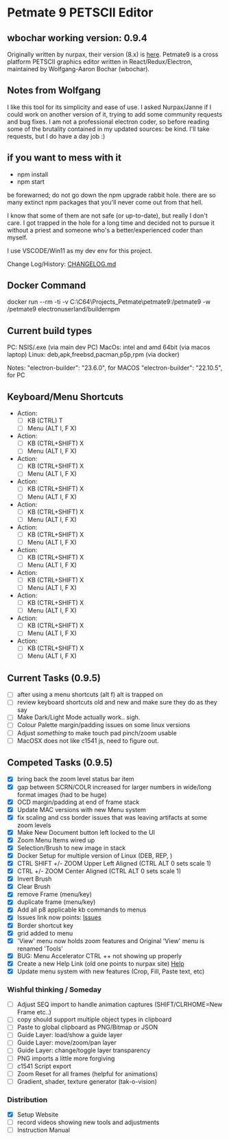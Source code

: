# Petmate 9 PETSCII Editor

## wbochar working version: 0.9.4

Originally written by nurpax, their version (8.x) is [here](https://nurpax.github.io/petmate/).
Petmate9 is a cross platform PETSCII graphics editor written in React/Redux/Electron, maintained by Wolfgang-Aaron Bochar (wbochar).

## Notes from Wolfgang

I like this tool for its simplicity and ease of use. I asked Nurpax/Janne if I could work on another version of it, trying to add some community requests and bug fixes. I am not a professional electron coder, so before reading some of the brutality contained in my updated sources: be kind. I'll take requests, but I do have a day job :)

## if you want to mess with it

- npm install
- npm start

be forewarned; do not go down the npm upgrade rabbit hole. there are so many extinct npm packages that you'll never come out from that hell.

I know that some of them are not safe (or up-to-date), but really I don't care. I got trapped in the hole for a long time and decided not to pursue it without a priest and someone who's a better/experienced coder than myself.

I use VSCODE/Win11 as my dev env for this project.

Change Log/History: [CHANGELOG.md](https://github.com/wbochar/petmate9/blob/main/CHANGELOG.md)

## Docker Command

docker run --rm -ti -v C:\C64\Projects\_Petmate\petmate9\:/petmate9 -w /petmate9 electronuserland/buildernpm

## Current build types

PC: NSIS/.exe (via main dev PC)
MacOs: intel and amd 64bit (via macos laptop)
Linux: deb,apk,freebsd,pacman,p5p,rpm (via docker)

Notes: "electron-builder": "23.6.0", for MACOS
"electron-builder": "22.10.5", for PC

## Keyboard/Menu Shortcuts

- Action:
  - [ ] KB (CTRL) T
  - [ ] Menu (ALT I, F X)
- Action:
  - [ ] KB (CTRL+SHIFT) X
  - [ ] Menu (ALT I, F X)
- Action:
  - [ ] KB (CTRL+SHIFT) X
  - [ ] Menu (ALT I, F X)
- Action:
  - [ ] KB (CTRL+SHIFT) X
  - [ ] Menu (ALT I, F X)
- Action:
  - [ ] KB (CTRL+SHIFT) X
  - [ ] Menu (ALT I, F X)
- Action:
  - [ ] KB (CTRL+SHIFT) X
  - [ ] Menu (ALT I, F X)
- Action:
  - [ ] KB (CTRL+SHIFT) X
  - [ ] Menu (ALT I, F X)
- Action:
  - [ ] KB (CTRL+SHIFT) X
  - [ ] Menu (ALT I, F X)
- Action:
  - [ ] KB (CTRL+SHIFT) X
  - [ ] Menu (ALT I, F X)
- Action:
  - [ ] KB (CTRL+SHIFT) X
  - [ ] Menu (ALT I, F X)
- Action:
  - [ ] KB (CTRL+SHIFT) X
  - [ ] Menu (ALT I, F X)

## Current Tasks (0.9.5)

- [ ] after using a menu shortcuts (alt f) alt is trapped on
- [ ] review keyboard shortcuts old and new and make sure they do as they say
- [ ] Make Dark/Light Mode actually work.. sigh.
- [ ] Colour Palette margin/padding issues on some linux versions
- [ ] Adjust *something* to make touch pad pinch/zoom usable
- [ ] MacOSX does not like c1541 js, need to figure out.

## Competed Tasks (0.9.5)

- [x] bring back the zoom level status bar item
- [x] gap between SCRN/COLR increased for larger numbers in wide/long format images (had to be huge)
- [x] OCD margin/padding at end of frame stack
- [x] Update MAC versions with new Menu system
- [x] fix scaling and css border issues that was leaving artifacts at some zoom levels
- [x] Make New Document button left locked to the UI
- [x] Zoom Menu Items wired up
- [x] Selection/Brush to new image in stack
- [x] Docker Setup for multiple version of Linux (DEB, REP, )
- [x] CTRL SHIFT +/- ZOOM Upper Left Aligned (CTRL ALT 0 sets scale 1)
- [x] CTRL +/- ZOOM Center Aligned (CTRL ALT 0 sets scale 1)
- [x] Invert Brush
- [x] Clear Brush
- [x] remove Frame (menu/key)
- [x] duplicate frame (menu/key)
- [x] Add all p8 applicable kb commands to menus
- [x] Issues link now points: [Issues](https://github.com/wbochar/petmate9/issues)
- [x] Border shortcut key
- [x] grid added to menu
- [x] 'View' menu now holds zoom features and Original 'View' menu is renamed 'Tools'
- [x] BUG: Menu Accelerator CTRL ++ not showing up properly
- [x] Create a new Help Link (old one points to nurpax site) [Help](https://wbochar.com/petmate9)
- [x] Update menu system with new features (Crop, Fill, Paste text, etc)

### Wishful thinking / Someday

- [ ] Adjust SEQ import to handle animation captures (SHIFT/CLRHOME=New Frame etc..)
- [ ] copy should support multiple object types in clipboard
- [ ] Paste to global clipboard as PNG/Bitmap or JSON
- [ ] Guide Layer: load/show a guide layer
- [ ] Guide Layer: move/zoom/pan layer
- [ ] Guide Layer: change/toggle layer transparency
- [ ] PNG imports a little more forgiving
- [ ] c1541 Script export
- [ ] Zoom Reset for all frames (helpful for animations)
- [ ] Gradient, shader, texture generator (tak-o-vision)

### Distribution

- [x] Setup Website
- [ ] record videos showing new tools and adjustments
- [ ] Instruction Manual
